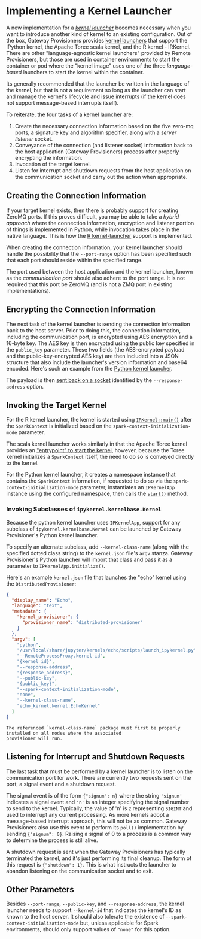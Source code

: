 # Implementing a Kernel Launcher

A new implementation for a [_kernel launcher_](../contributors/system-architecture.md#kernel-launchers) becomes
necessary when you want to introduce another kind of kernel to an existing configuration. Out of the box, Gateway
Provisioners provides [kernel launchers](https://github.com/gateway-experiments/gateway_provisioners/tree/main/gateway_provisioners/kernel-launchers)
that support the IPython kernel, the Apache Toree scala kernel, and the R kernel - IRKernel. There are other
"language-agnostic kernel launchers" provided by Remote Provisioners, but those are used in container environments
to start the container or pod where the "kernel image" uses one of the three _language-based_ launchers to start
the kernel within the container.

Its generally recommended that the launcher be written in the language of the kernel, but that is not a requirement
so long as the launcher can start and manage the kernel's lifecycle and issue interrupts (if the kernel does not
support message-based interrupts itself).

To reiterate, the four tasks of a kernel launcher are:

1. Create the necessary connection information based on the five zero-mq ports, a signature key and algorithm
   specifier, along with a _server listener_ socket.
1. Conveyance of the connection (and listener socket) information back to the host application (Gateway Provisioners)
   process after properly encrypting the information.
1. Invocation of the target kernel.
1. Listen for interrupt and shutdown requests from the host application on the communication socket and carry out
   the action when appropriate.

## Creating the Connection Information

If your target kernel exists, then there is probably support for creating ZeroMQ ports. If this proves difficult,
you may be able to take a _hybrid approach_ where the connection information, encryption and listener portion of
things is implemented in Python, while invocation takes place in the native language. This is how the
[R kernel-launcher](https://github.com/gateway-experiments/gateway_provisioners/tree/main/gateway_provisioners/kernel-launchers/R/scripts)
support is implemented.

When creating the connection information, your kernel launcher should handle the possibility that the `--port-range`
option has been specified such that each port should reside within the specified range.

The port used between the host application and the kernel launcher, known as the _communication port_ should also
adhere to the port range. It is not required that this port be ZeroMQ (and is not a ZMQ port in existing
implementations).

## Encrypting the Connection Information

The next task of the kernel launcher is sending the connection information back to the host server. Prior to doing
this, the connection information, including the communication port, is encrypted using AES encryption and a
16-byte key. The AES key is then encrypted using the public key specified in the `public_key` parameter. These
two fields (the AES-encrypted payload and the public-key-encrypted AES key) are then included into a JSON
structure that also include the launcher's version information and base64 encoded. Here's such an example
from the [Python kernel launcher](https://github.com/gateway-experiments/gateway_provisioners/blob/main/gateway_provisioners/kernel-launchers/shared/scripts/server_listener.py#L77-L100).

The payload is then [sent back on a socket](https://github.com/gateway-experiments/gateway_provisioners/blob/9de8af8a361aa779f8eb4d10585c0d917bb3731f/gateway_provisioners/kernel-launchers/shared/scripts/server_listener.py#L102-L139)
identified by the `--response-address` option.

## Invoking the Target Kernel

For the R kernel launcher, the kernel is started using [`IRKernel::main()`](https://github.com/gateway-experiments/gateway_provisioners/blob/9de8af8a361aa779f8eb4d10585c0d917bb3731f/gateway_provisioners/kernel-launchers/R/scripts/launch_IRkernel.R#L232)
after the `SparkContext` is initialized based on the `spark-context-initialization-mode` parameter.

The scala kernel launcher works similarly in that the Apache Toree kernel provides an
["entrypoint" to start the kernel](https://github.com/gateway-experiments/gateway_provisioners/blob/9de8af8a361aa779f8eb4d10585c0d917bb3731f/gateway_provisioners/kernel-launchers/scala/toree-launcher/src/main/scala/launcher/ToreeLauncher.scala#L312),
however, because the Toree kernel initializes a `SparkContext` itself, the need to do so is conveyed directly to the kernel.

For the Python kernel launcher, it creates a namespace instance that contains the `SparkContext` information, if
requested to do so via the `spark-context-initialization-mode` parameter, instantiates an `IPKernelApp` instance
using the configured namespace, then calls the
[`start()`](https://github.com/ipython/ipykernel/blob/6f448d280dadbff7245f4b28b5e210c899d79342/ipykernel/kernelapp.py#L694) method.

### Invoking Subclasses of `ipykernel.kernelbase.Kernel`

Because the python kernel launcher uses `IPKernelApp`, support for any subclass of `ipykernel.kernelbase.Kernel`
can be launched by Gateway Provisioner's Python kernel launcher.

To specify an alternate subclass, add `--kernel-class-name` (along with the specified dotted class string) to
the `kernel.json` file's `argv` stanza. Gateway Provisioner's Python launcher will import that class and pass it as
a parameter to `IPKernelApp.initialize()`.

Here's an example `kernel.json` file that launches the "echo" kernel using the `DistributedProvisioner`:

```JSON
{
  "display_name": "Echo",
  "language": "text",
  "metadata": {
    "kernel_provisioner": {
      "provisioner_name": "distributed-provisioner"
    }
  },
  "argv": [
    "python",
    "/usr/local/share/jupyter/kernels/echo/scripts/launch_ipykernel.py",
    "--RemoteProcessProxy.kernel-id",
    "{kernel_id}",
    "--response-address",
    "{response_address}",
    "--public-key",
    "{public_key}",
    "--spark-context-initialization-mode",
    "none",
    "--kernel-class-name",
    "echo_kernel.kernel.EchoKernel"
  ]
}
```

```{admonition} Important!
The referenced `kernel-class-name` package must first be properly installed on all nodes where the associated
provisioner will run.
```

## Listening for Interrupt and Shutdown Requests

The last task that must be performed by a kernel launcher is to listen on the communication port for work. There are
currently two requests sent on the port, a signal event and a shutdown request.

The signal event is of the form `{"signum": n}` where the string `'signum'` indicates a signal event and `'n'` is
an integer specifying the signal number to send to the kernel. Typically, the value of 'n' is `2` representing
`SIGINT` and used to interrupt any current processing. As more kernels adopt a message-based interrupt approach,
this will not be as common. Gateway Provisioners also use this event to perform its `poll()` implementation by
sending `{"signum": 0}`. Raising a signal of 0 to a process is a common way to determine the process is still alive.

A shutdown request is sent when the Gateway Provisioners has typically terminated the kernel, and it's just performing
its final cleanup. The form of this request is `{"shutdown": 1}`. This is what instructs the launcher to abandon
listening on the communication socket and to exit.

## Other Parameters

Besides `--port-range`, `--public-key`, and `--response-address`, the kernel launcher needs to support
`--kernel-id` that indicates the kernel's ID as known to the host server. It should also tolerate the
existence of `--spark-context-initialization-mode` but, unless applicable for Spark environments, should only
support values of `"none"` for this option.
